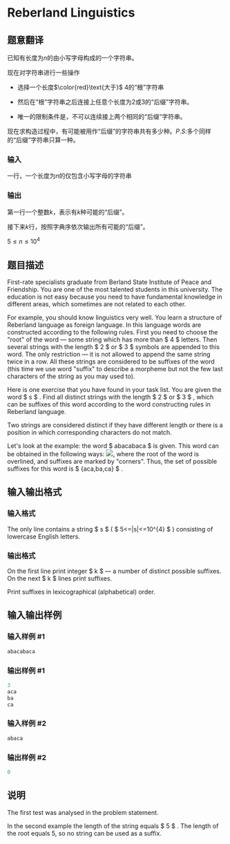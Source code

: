 # Reberland Linguistics

## 题意翻译

已知有长度为$n$的由小写字母构成的一个字符串。

现在对字符串进行一些操作

- 选择一个长度$\color{red}\text{大于}$ $4$的“根”字符串

- 然后在“根”字符串之后连接上任意个长度为2或3的“后缀”字符串。

- 唯一的限制条件是，不可以连续接上两个相同的“后缀”字符串。

现在求构造过程中，有可能被用作“后缀”的字符串共有多少种。$P.S:$多个同样的“后缀”字符串只算一种。

### 输入

一行，一个长度为$n$的仅包含小写字母的字符串

### 输出

第一行一个整数$k$，表示有$k$种可能的“后缀”。

接下来$k$行，按照字典序依次输出所有可能的“后缀”。

$5\le n\le10^4$

## 题目描述

First-rate specialists graduate from Berland State Institute of Peace and Friendship. You are one of the most talented students in this university. The education is not easy because you need to have fundamental knowledge in different areas, which sometimes are not related to each other.

For example, you should know linguistics very well. You learn a structure of Reberland language as foreign language. In this language words are constructed according to the following rules. First you need to choose the "root" of the word — some string which has more than $ 4 $ letters. Then several strings with the length $ 2 $ or $ 3 $ symbols are appended to this word. The only restriction — it is not allowed to append the same string twice in a row. All these strings are considered to be suffixes of the word (this time we use word "suffix" to describe a morpheme but not the few last characters of the string as you may used to).

Here is one exercise that you have found in your task list. You are given the word $ s $ . Find all distinct strings with the length $ 2 $ or $ 3 $ , which can be suffixes of this word according to the word constructing rules in Reberland language.

Two strings are considered distinct if they have different length or there is a position in which corresponding characters do not match.

Let's look at the example: the word $ abacabaca $ is given. This word can be obtained in the following ways: ![](https://cdn.luogu.com.cn/upload/vjudge_pic/CF666A/db0a6930c8ac7df2b263a19be9a4e03f20d4a6b4.png), where the root of the word is overlined, and suffixes are marked by "corners". Thus, the set of possible suffixes for this word is $ {aca,ba,ca} $ .

## 输入输出格式

### 输入格式

The only line contains a string $ s $ ( $ 5<=|s|<=10^{4} $ ) consisting of lowercase English letters.

### 输出格式

On the first line print integer $ k $ — a number of distinct possible suffixes. On the next $ k $ lines print suffixes.

Print suffixes in lexicographical (alphabetical) order.

## 输入输出样例

### 输入样例 #1

```cpp
abacabaca

```
### 输出样例 #1

```cpp
3
aca
ba
ca

```
### 输入样例 #2

```cpp
abaca

```
### 输出样例 #2

```cpp
0

```
## 说明

The first test was analysed in the problem statement.

In the second example the length of the string equals $ 5 $ . The length of the root equals 5, so no string can be used as a suffix.

